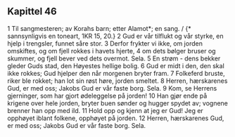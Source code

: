 ## Kapittel 46

1 Til sangmesteren; av Korahs barn; etter Alamot*; en sang. / {* sannsynligvis en toneart, 1KR 15, 20.}
2 Gud er vår tilflukt og vår styrke, en hjelp i trengsler, funnet såre stor.
3 Derfor frykter vi ikke, om jorden omskiftes, og om fjell rokkes i havets hjerte,
4 om dets bølger bruser og skummer, og fjell bever ved dets overmot. Sela.
5 En strøm - dens bekker gleder Guds stad, den Høyestes hellige bolig.
6 Gud er midt i den, den skal ikke rokkes; Gud hjelper den når morgenen bryter fram.
7 Folkeferd bruste, riker ble rokket; han lot sin røst høre, jorden smeltet.
8 Herren, hærskarenes Gud, er med oss; Jakobs Gud er vår faste borg. Sela.
9 Kom, se Herrens gjerninger, som har gjort ødeleggelse på jorden!
10 Han gjør ende på krigene over hele jorden, bryter buen sønder og hugger spydet av; vognene brenner han opp med ild.
11 Hold opp og kjenn at jeg er Gud! Jeg er opphøyet iblant folkene, opphøyet på jorden.
12 Herren, hærskarenes Gud, er med oss; Jakobs Gud er vår faste borg. Sela.
